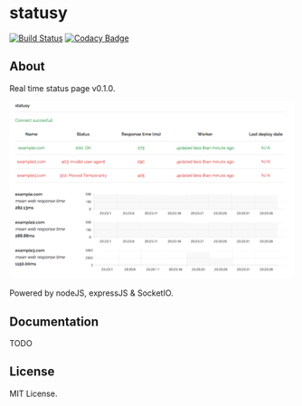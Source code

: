 # statusy
[![Build Status](https://travis-ci.org/statusy/statusy.svg?branch=master)](https://travis-ci.org/statusy/statusy)
[![Codacy Badge](https://www.codacy.com/project/badge/fc8397a92db74909856665e106ebf86d)](https://www.codacy.com/app/szymanskilukasz88/statusy)

## About

Real time status page v0.1.0.

![Screenshot](screen_v0.1.0.png)

Powered by nodeJS, expressJS & SocketIO.

## Documentation

TODO

## License

MIT License.
